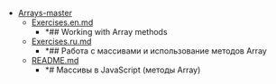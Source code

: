 - <a href = "E:\Node_projects\Node_Way\ArchivTSH_2\ArhivTimur_2\Arrays-master\cat.Arrays-master\dir.Arrays-master.md">Arrays-master</a>
    - <a href = "E:\Node_projects\Node_Way\ArchivTSH_2\ArhivTimur_2\Arrays-master\Exercises.en.md">Exercises.en.md</a>
        - *## Working with Array methods
    - <a href = "E:\Node_projects\Node_Way\ArchivTSH_2\ArhivTimur_2\Arrays-master\Exercises.ru.md">Exercises.ru.md</a>
        - *## Работа с массивами и использование методов Array
    - <a href = "E:\Node_projects\Node_Way\ArchivTSH_2\ArhivTimur_2\Arrays-master\README.md">README.md</a>
        - *# Массивы в JavaScript (методы Array)
